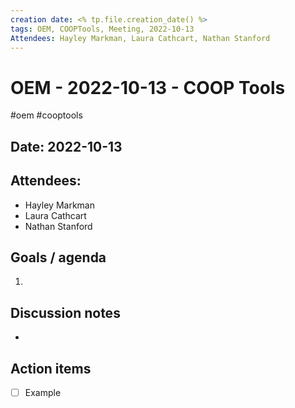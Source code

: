 ```yaml
---
creation date: <% tp.file.creation_date() %>
tags: OEM, COOPTools, Meeting, 2022-10-13
Attendees: Hayley Markman, Laura Cathcart, Nathan Stanford
---
```


# OEM - 2022-10-13 - COOP Tools 
#oem #cooptools 

Date: 2022-10-13
---

Attendees:
---
* Hayley Markman
* Laura Cathcart
* Nathan Stanford


Goals / agenda 
---
1. 

Discussion notes
---
- 

Action items
---
- [ ] Example

